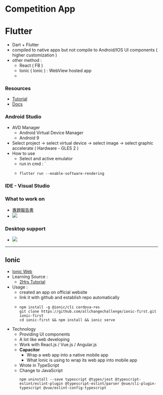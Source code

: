 # Competition App

# **Flutter**
- Dart + Flutter
- compiled to native apps but not compile to Android/IOS UI components ( higher customization )
- other method : 
  - React ( FB )
  - Ionic ( Ionic ) : WebView hosted app
  - 
### Resources
- [ Tutorial ](https://www.youtube.com/watch?v=x0uinJvhNxI)
- [ Docs ](https://flutter.dev/docs/get-started/install)

### Android Studio
- AVD Manager
  - Android Virtual Device Manager
  - Android 9
- Select project -> select virtual device -> select image -> select graphic accelerate ( Hardware - GLES 2 )
- How to use
  - Select and active emulator
  - run in cmd : `
  - ```fluter=
    flutter run --enable-software-rendering
    ```

### IDE - Visual Studio

### What to work on
- [ 專題報告書 ](https://docs.google.com/document/d/1iIcWiJ6qVtjkYpUWrtz1eQjkjdJaXDp5zse60UG6JLg/edit)
- ![](https://i.imgur.com/QneKB7i.png)

### Desktop support
- ![](https://i.imgur.com/ikcnJ2A.png)

---

## **Ionic**
- [ Ionic Web ]( https://ionicframework.com/ )
- Learning Source :
  - [ 2Hrs Tutorial ](https://www.youtube.com/watch?v=mQ4zmFy4d7Y)
- Usage :
  - created an app on official website
  - link it with github and establish repo automatically
  - ```cmd=
    npm install -g @ionic/cli cordova-res
    git clone https://github.com/allchangechallenge/ionic-first.git ionic-first
    cd ionic-first && npm install && ionic serve
    ```
- Technology
  - Providing UI components
  - A lot like web developing
  - Work with React.js / Vue.js / Angular.js
  - **Capacitor** 
    - Wrap a web app into a native mobile app 
    - What Ionic is using to wrap its web app into mobile app
  - Wrote in TypeScript
  - Change to JavaScript
    ```cmd=
    npm uninstall --save typescript @types/jest @typescript-eslint/eslint-plugin @typescript-eslint/parser @vue/cli-plugin-typescript @vue/eslint-config-typescript
    ```